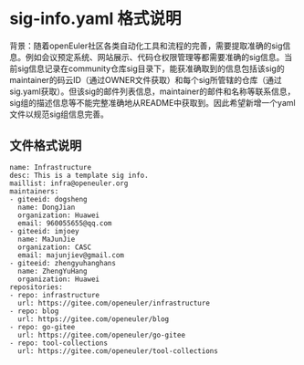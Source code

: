 # sig-info.yaml 格式说明
背景：随着openEuler社区各类自动化工具和流程的完善，需要提取准确的sig信息。例如会议预定系统、网站展示、代码仓权限管理等都需要准确的sig信息。当前sig信息记录在community仓库sig目录下，能获准确取到的信息包括该sig的maintainer的码云ID（通过OWNER文件获取）和每个sig所管辖的仓库（通过sig.yaml获取）。但该sig的邮件列表信息，maintainer的邮件和名称等联系信息，sig组的描述信息等不能完整准确地从README中获取到。因此希望新增一个yaml文件以规范sig组信息完善。

## 文件格式说明


```
name: Infrastructure
desc: This is a template sig info.
maillist: infra@openeuler.org
maintainers:
- giteeid: dogsheng
  name: DongJian
  organization: Huawei
  email: 960055655@qq.com
- giteeid: imjoey
  name: MaJunJie
  organization: CASC
  email: majunjiev@gmail.com
- giteeid: zhengyuhanghans
  name: ZhengYuHang
  organization: Huawei
repositories:
- repo: infrastructure
  url: https://gitee.com/openeuler/infrastructure
- repo: blog
  url: https://gitee.com/openeuler/blog
- repo: go-gitee
  url: https://gitee.com/openeuler/go-gitee
- repo: tool-collections
  url: https://gitee.com/openeuler/tool-collections
```
